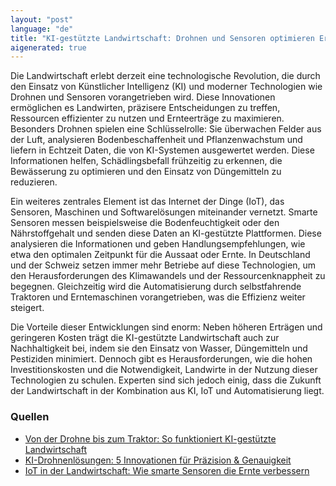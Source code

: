 ```yaml
---
layout: "post"
language: "de"
title: "KI-gestützte Landwirtschaft: Drohnen und Sensoren optimieren Ernteerträge"
aigenerated: true
---
```


Die Landwirtschaft erlebt derzeit eine technologische Revolution, die durch den Einsatz von Künstlicher Intelligenz (KI) und moderner Technologien wie Drohnen und Sensoren vorangetrieben wird. Diese Innovationen ermöglichen es Landwirten, präzisere Entscheidungen zu treffen, Ressourcen effizienter zu nutzen und Ernteerträge zu maximieren. Besonders Drohnen spielen eine Schlüsselrolle: Sie überwachen Felder aus der Luft, analysieren Bodenbeschaffenheit und Pflanzenwachstum und liefern in Echtzeit Daten, die von KI-Systemen ausgewertet werden. Diese Informationen helfen, Schädlingsbefall frühzeitig zu erkennen, die Bewässerung zu optimieren und den Einsatz von Düngemitteln zu reduzieren.

<!--more-->

Ein weiteres zentrales Element ist das Internet der Dinge (IoT), das Sensoren, Maschinen und Softwarelösungen miteinander vernetzt. Smarte Sensoren messen beispielsweise die Bodenfeuchtigkeit oder den Nährstoffgehalt und senden diese Daten an KI-gestützte Plattformen. Diese analysieren die Informationen und geben Handlungsempfehlungen, wie etwa den optimalen Zeitpunkt für die Aussaat oder Ernte. In Deutschland und der Schweiz setzen immer mehr Betriebe auf diese Technologien, um den Herausforderungen des Klimawandels und der Ressourcenknappheit zu begegnen. Gleichzeitig wird die Automatisierung durch selbstfahrende Traktoren und Erntemaschinen vorangetrieben, was die Effizienz weiter steigert.

Die Vorteile dieser Entwicklungen sind enorm: Neben höheren Erträgen und geringeren Kosten trägt die KI-gestützte Landwirtschaft auch zur Nachhaltigkeit bei, indem sie den Einsatz von Wasser, Düngemitteln und Pestiziden minimiert. Dennoch gibt es Herausforderungen, wie die hohen Investitionskosten und die Notwendigkeit, Landwirte in der Nutzung dieser Technologien zu schulen. Experten sind sich jedoch einig, dass die Zukunft der Landwirtschaft in der Kombination aus KI, IoT und Automatisierung liegt.

### Quellen
- [Von der Drohne bis zum Traktor: So funktioniert KI-gestützte Landwirtschaft](https://originstamp.com/blog/reader/ki-landwirtschaft/de)
- [KI-Drohnenlösungen: 5 Innovationen für Präzision & Genauigkeit](https://farmonaut.com/precision-farming/ki-drohnenlosungen-5-innovationen-fur-prazisionslandwirtschaft)
- [IoT in der Landwirtschaft: Wie smarte Sensoren die Ernte verbessern](https://www.iotmag.de/iot-in-der-landwirtschaft/)

